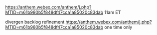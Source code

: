 https://anthem.webex.com/anthem/j.php?MTID=m61b980b5f848df47cca1a85020c83dab 11am ET

divergen backlog refinement https://anthem.webex.com/anthem/j.php?MTID=m61b980b5f848df47cca1a85020c83dab one time only

